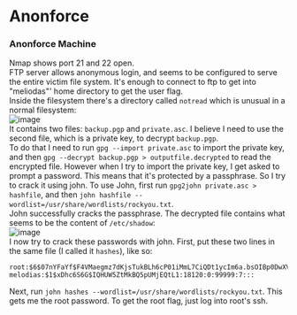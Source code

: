 # Anonforce

### Anonforce Machine
Nmap shows port 21 and 22 open. <br />
FTP server allows anonymous login, and seems to be configured to serve the entire victim file system. It's enough to connect to ftp to get into "meliodas"' home directory to get the user flag. <br />
Inside the filesystem there's a directory called `notread` which is unusual in a normal filesystem: <br />
![image](https://github.com/user-attachments/assets/907ca207-aeab-464d-a32d-b4276f64985c)<br />
It contains two files: `backup.pgp` and `private.asc`. I believe I need to use the second file, which is a private key, to decrypt `backup.pgp`. <br />
To do that I need to run `gpg --import private.asc` to import the private key, and then `gpg --decrypt backup.pgp > outputfile.decrypted` to read the encrypted file. However when I try to import the private key, I get asked to prompt a password. 
This means that it's protected by a passphrase. So I try to crack it using john. To use John, first run `gpg2john private.asc > hashfile`, and then `john hashfile --wordlist=/usr/share/wordlists/rockyou.txt`. <br />
John successfully cracks the passphrase. The decrypted file contains what seems to be the content of `/etc/shadow`:<br />
![image](https://github.com/user-attachments/assets/88abf4ff-170d-48c7-ab18-f6dc1097664a)<br />
I now try to crack these passwords with john. First, put these two lines in the same file (I called it `hashes`), like so: 

    root:$6$07nYFaYf$F4VMaegmz7dKjsTukBLh6cP01iMmL7CiQDt1ycIm6a.bsOIBp0DwXVb9XI2EtULXJzBtaMZMNd2tV4uob5RVM0:18120:0:99999:7:::
    melodias:$1$xDhc6S6G$IQHUW5ZtMkBQ5pUMjEQtL1:18120:0:99999:7:::
Next, run `john hashes --wordlist=/usr/share/wordlists/rockyou.txt`. This gets me the root password. To get the root flag, just log into root's ssh.
